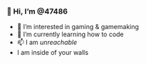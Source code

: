 ### 👋 Hi, I’m @47486
- 👀 I’m interested in gaming & gamemaking
- 🌱 I’m currently learning how to code
- 📫 I am *unreachable*
- I am inside of your walls
